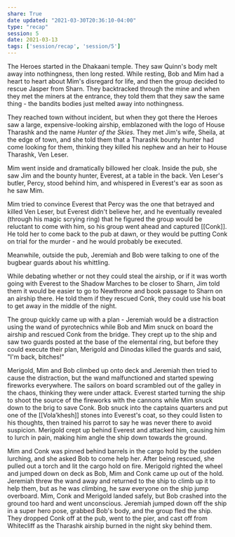 ```yaml
---
share: True
date updated: "2021-03-30T20:36:10-04:00"
type: "recap"
session: 5
date: 2021-03-13
tags: ['session/recap', 'session/5']
---
```

The Heroes started in the Dhakaani temple. They saw Quinn's body melt away into nothingness, then long rested. While resting, Bob and Mim had a heart to heart about Mim's disregard for life, and then the group decided to rescue Jasper from Sharn. They backtracked through the mine and when they met the miners at the entrance, they told them that they saw the same thing - the bandits bodies just melted away into nothingness.

They reached town without incident, but when they got there the Heroes saw a large, expensive-looking airship, emblazoned with the logo of House Tharashk and the name _Hunter of the Skies_. They met Jim's wife, Sheila, at the edge of town, and she told them that a Tharashk bounty hunter had come looking for them, thinking they killed his nephew and an heir to House Tharashk, Ven Leser.

Mim went inside and dramatically billowed her cloak. Inside the pub, she saw Jim and the bounty hunter, Everest, at a table in the back. Ven Leser's butler, Percy, stood behind him, and whispered in Everest's ear as soon as he saw Mim.

Mim tried to convince Everest that Percy was the one that betrayed and killed Ven Leser, but Everest didn't believe her, and he eventually revealed (through his magic scrying ring) that he figured the group would be reluctant to come with him, so his group went ahead and captured [[Conk]]. He told her to come back to the pub at dawn, or they would be putting Conk on trial for the murder - and he would probably be executed.

Meanwhile, outside the pub, Jeremiah and Bob were talking to one of the bugbear guards about his whittling.

While debating whether or not they could steal the airship, or if it was worth going with Everest to the Shadow Marches to be closer to Sharn, Jim told them it would be easier to go to Newthrone and book passage to Sharn on an airship there. He told them if they rescued Conk, they could use his boat to get away in the middle of the night.

The group quickly came up with a plan - Jeremiah would be a distraction using the wand of pyrotechnics while Bob and Mim snuck on board the airship and rescued Conk from the bridge. They crept up to the ship and saw two guards posted at the base of the elemental ring, but before they could execute their plan, Merigold and Dinodas killed the guards and said, "I'm back, bitches!"

Merigold, Mim and Bob climbed up onto deck and Jeremiah then tried to cause the distraction, but the wand malfunctioned and started spewing fireworks everywhere. The sailors on board scrambled out of the galley in the chaos, thinking they were under attack. Everest started turning the ship to shoot the source of the fireworks with the cannons while Mim snuck down to the brig to save Conk. Bob snuck into the captains quarters and put one of the [[Vola’khesh]] stones into Everest's coat, so they could listen to his thoughts, then trained his parrot to say he was never there to avoid suspicion. Merigold crept up behind Everest and attacked him, causing him to lurch in pain, making him angle the ship down towards the ground.

Mim and Conk was pinned behind barrels in the cargo hold by the sudden lurching, and she asked Bob to come help her. After being rescued, she pulled out a torch and lit the cargo hold on fire. Merigold righted the wheel and jumped down on deck as Bob, Mim and Conk came up out of the hold. Jeremiah threw the wand away and returned to the ship to climb up it to help them, but as he was climbing, he saw everyone on the ship jump overboard. Mim, Conk and Merigold landed safely, but Bob crashed into the ground too hard and went unconscious. Jeremiah jumped down off the ship in a super hero pose, grabbed Bob's body, and the group fled the ship. They dropped Conk off at the pub, went to the pier, and cast off from Whitecliff as the Tharashk airship burned in the night sky behind them.